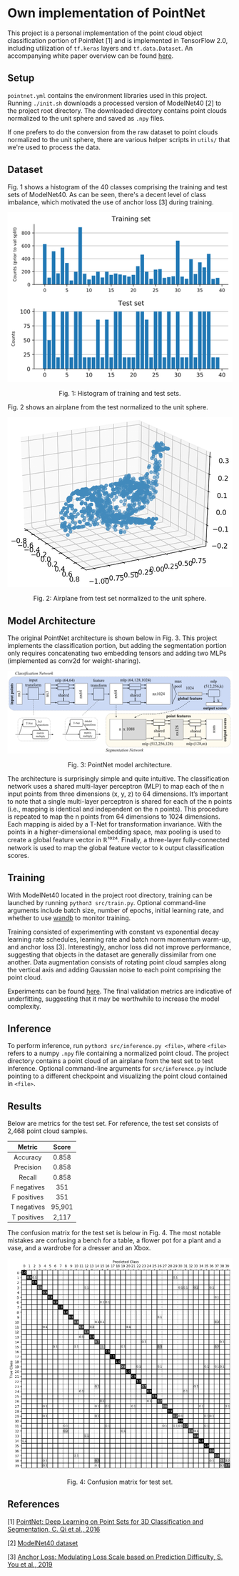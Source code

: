 # Own implementation of PointNet

This project is a personal implementation of the point cloud object classification portion of PointNet [1] and is implemented in TensorFlow 2.0, including utilization of `tf.keras` layers and `tf.data.Dataset`. An accompanying white paper overview can be found [here](https://medium.com/@luis_gonzales/an-in-depth-look-at-pointnet-111d7efdaa1a).

## Setup
`pointnet.yml` contains the environment libraries used in this project. Running `./init.sh` downloads a processed version of ModelNet40 [2] to the project root directory. The downloaded directory contains point clouds normalized to the unit sphere and saved as `.npy` files.

If one prefers to do the conversion from the raw dataset to point clouds normalized to the unit sphere, there are various helper scripts in `utils/` that we're used to process the data.


## Dataset
Fig. 1 shows a histogram of the 40 classes comprising the training and test sets of ModelNet40. As can be seen, there's a decent level of class imbalance, which motivated the use of anchor loss [3] during training.

<div align="center">
  <p><img src="figs/hist.svg"></p>
  <p>Fig. 1: Histogram of training and test sets.</p>
</div>

Fig. 2 shows an airplane from the test normalized to the unit sphere.

<div align="center">
  <p><img src="figs/normalized_airplane.png"></p>
  <p>Fig. 2: Airplane from test set normalized to the unit sphere.</p>
</div>

## Model Architecture
The original PointNet architecture is shown below in Fig. 3. This project implements the classification portion, but adding the segmentation portion only requires concatenating two embedding tensors and adding two MLPs (implemented as conv2d for weight-sharing).

<div align="center">
  <p><img src="figs/architecture.png"></p>
  <p>Fig. 3: PointNet model architecture.</p>
</div>

The architecture is surprisingly simple and quite intuitive. The classification network uses a shared multi-layer perceptron (MLP) to map each of the n input points from three dimensions (x, y, z) to 64 dimensions. It’s important to note that a single multi-layer perceptron is shared for each of the n points (i.e., mapping is identical and independent on the n points). This procedure is repeated to map the n points from 64 dimensions to 1024 dimensions. Each mapping is aided by a T-Net for transformation invariance. With the points in a higher-dimensional embedding space, max pooling is used to create a global feature vector in ℝ¹⁰²⁴. Finally, a three-layer fully-connected network is used to map the global feature vector to k output classification scores.

## Training
With ModelNet40 located in the project root directory, training can be launched by running `python3 src/train.py`. Optional command-line arguments include batch size, number of epochs, initial learning rate, and whether to use [wandb](https://www.wandb.com/) to monitor training.

Training consisted of experimenting with constant vs exponential decay learning rate schedules, learning rate and batch norm momentum warm-up, and anchor loss [3]. Interestingly, anchor loss did not improve performance, suggesting that objects in the dataset are generally dissimilar from one another. Data augmentation consists of rotating point cloud samples along the vertical axis and adding Gaussian noise to each point comprising the point cloud.

Experiments can be found [here](https://app.wandb.ai/lrg/pointnet_own). The final validation metrics are indicative of underfitting, suggesting that it may be worthwhile to increase the model complexity.

## Inference
To perform inference, run `python3 src/inference.py <file>`, where `<file>` refers to a numpy `.npy` file containing a normalized point cloud. The project directory contains a point cloud of an airplane from the test set to test inference. Optional command-line arguments for `src/inference.py` include pointing to a different checkpoint and visualizing the point cloud contained in `<file>`.

## Results
Below are metrics for the test set. For reference, the test set consists of 2,468 point cloud samples.

| Metric      | Score   |
| :---------: |:-------:|
| Accuracy    | 0.858   |
| Precision   | 0.858   |
| Recall      | 0.858   |
| F negatives | 351     |
| F positives | 351     |
| T negatives | 95,901  |
| T positives | 2,117   |

The confusion matrix for the test set is below in Fig. 4. The most notable mistakes are confusing a bench for a table, a flower pot for a plant and a vase, and a wardrobe for a dresser and an Xbox. 

<div align="center">
  <p><img src="figs/confusion_matrix.png"></p>
  <p>Fig. 4: Confusion matrix for test set.</p>
</div>

## References
[1] [PointNet: Deep Learning on Point Sets for 3D Classification and Segmentation, C. Qi et al., 2016](https://arxiv.org/abs/1612.00593)

[2] [ModelNet40 dataset](https://modelnet.cs.princeton.edu)

[3] [Anchor Loss: Modulating Loss Scale based on Prediction Difficulty, S. You et al., 2019](https://arxiv.org/abs/1909.11155)
